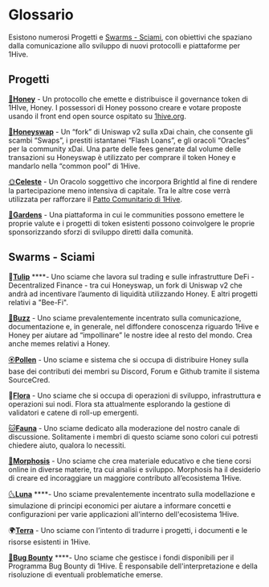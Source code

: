 # Glossario

Esistono numerosi Progetti e [Swarms - Sciami](https://app.gitbook.com/@1hive/s/1hive/~/drafts/-MSsOQ964vof78MilC5D/v/italian/community/swarms), con obiettivi che spaziano dalla comunicazione allo sviluppo di nuovi protocolli e piattaforme per 1Hive.

## Progetti

[🍯**Honey**](../projects/honey/) - Un protocollo che emette e distribuisce il governance token di 1HIve, Honey. I possessori di Honey possono creare e votare proposte usando il front end open source ospitato su [1hive.org](https://1hive.org/).

[🍃**Honeyswap**](../projects/honeyswap/) - Un “fork” di Uniswap v2 sulla xDai chain, che consente gli scambi “Swaps”, i prestiti istantanei “Flash Loans”, e gli oracoli “Oracles” per la community xDai. Una parte delle fees generate dal volume delle transazioni su Honeyswap è  utilizzato per comprare il token Honey e mandarlo nella “common pool” di 1Hive. 

[🌞**Celeste**](../projects/celeste/) - Un Oracolo soggettivo che incorpora BrightId al fine di rendere la partecipazione meno intensiva di capitale. Tra le altre cose verrà utilizzata per rafforzare il [Patto Comunitario di 1Hive](https://app.gitbook.com/@1hive/s/1hive/~/drafts/-MSsOQ964vof78MilC5D/v/italian/community-covenant). 

[🌻**Gardens**](../projects/gardens/) - Una piattaforma in cui le communities possono emettere le proprie valute e i progetti di token esistenti possono coinvolgere le proprie sponsorizzando sforzi di sviluppo diretti dalla comunità. 

## **Swarms - Sciami**

🌷[**Tulip**](https://discord.com/channels/698287700834517064/759622741094563861) ****- Uno sciame che lavora sul trading e sulle infrastrutture DeFi - Decentralized Finance - tra cui Honeyswap, un fork di Uniswap v2 che andrà ad incentivare l’aumento di liquidità utilizzando Honey. E altri progetti relativi a "Bee-Fi".

[🐝**Buzz**](../community/swarms/buzz.md) - Uno sciame prevalentemente incentrato sulla comunicazione, documentazione e, in generale, nel diffondere conoscenza riguardo 1Hive e Honey per aiutare ad “impollinare” le nostre idee al resto del mondo. Crea anche memes relativi a Honey.

[🏵**Pollen**](../community/swarms/pollen.md) - Uno  sciame e sistema che si occupa di distribuire Honey sulla base dei contributi dei membri su Discord, Forum e Github tramite il sistema SourceCred.

🌺[**Flora**](https://discord.com/channels/698287700834517064/742447795499171852) - Uno sciame che si occupa di operazioni di sviluppo, infrastruttura e operazioni sui nodi. Flora sta attualmente esplorando la gestione di validatori e catene di roll-up emergenti. 

​[🐱**Fauna**](https://1hive.gitbook.io/1hive/community/swarms/fauna) - Uno sciame dedicato alla  moderazione del nostro canale di discussione. Solitamente i membri di questo sciame sono colori cui potresti chiedere aiuto, qualora lo necessiti.

​[🦋**Morphosis**](https://1hive.gitbook.io/1hive/community/swarms/morphosis) - Uno sciame che crea materiale educativo e che tiene corsi online in diverse materie, tra cui analisi e sviluppo. Morphosis ha il desiderio di creare ed incoraggiare un maggiore contributo all’ecosistema 1Hive.

​[🌜**Luna**](https://1hive.gitbook.io/1hive/community/swarms/luna) ****- Uno sciame prevalentemente incentrato sulla modellazione e simulazione di principi economici per aiutare a informare concetti e configurazioni per varie applicazioni all'interno dell'ecosistema 1Hive.

🌍[**Terra**](https://discord.com/channels/698287700834517064/800787260344893470) - Uno sciame con l’intento di tradurre i progetti, i documenti e le risorse esistenti in 1Hive.  


[🐛**Bug Bounty**](../community/swarms/bug-bounty.md) ****- Uno sciame che gestisce i fondi disponibili per il Programma Bug Bounty di 1Hive. È responsabile dell'interpretazione e della risoluzione di eventuali problematiche emerse.

